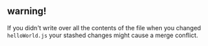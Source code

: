 ##  warning!

If you didn't write over all the contents of the file when you changed `helloWorld.js` your stashed changes might cause a merge conflict.